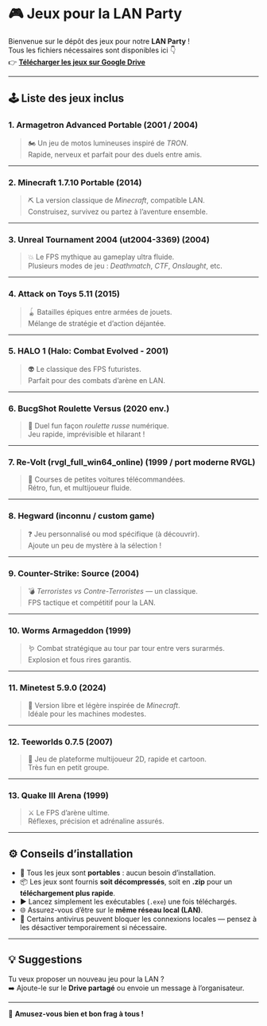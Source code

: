 # 🎮 Jeux pour la LAN Party

Bienvenue sur le dépôt des jeux pour notre **LAN Party** !  
Tous les fichiers nécessaires sont disponibles ici 👇  
👉 [**Télécharger les jeux sur Google Drive**](https://drive.google.com/drive/folders/1VDdQYYjGx4InTU0slsmIoHLxz7mtLiWj?usp=sharing)

---

## 🕹️ Liste des jeux inclus

### **1. Armagetron Advanced Portable (2001 / 2004)**
> 🏍️ Un jeu de motos lumineuses inspiré de *TRON*.  
> Rapide, nerveux et parfait pour des duels entre amis.

---

### **2. Minecraft 1.7.10 Portable (2014)**
> ⛏️ La version classique de *Minecraft*, compatible LAN.  
> Construisez, survivez ou partez à l’aventure ensemble.

---

### **3. Unreal Tournament 2004 (ut2004-3369) (2004)**
> 💥 Le FPS mythique au gameplay ultra fluide.  
> Plusieurs modes de jeu : *Deathmatch*, *CTF*, *Onslaught*, etc.

---

### **4. Attack on Toys 5.11 (2015)**
> 🪀 Batailles épiques entre armées de jouets.  
> Mélange de stratégie et d’action déjantée.

---

### **5. HALO 1 (Halo: Combat Evolved - 2001)**
> 👽 Le classique des FPS futuristes.  
> Parfait pour des combats d’arène en LAN.

---

### **6. BucgShot Roulette Versus (2020 env.)**
> 🔫 Duel fun façon *roulette russe* numérique.  
> Jeu rapide, imprévisible et hilarant !

---

### **7. Re-Volt (rvgl_full_win64_online) (1999 / port moderne RVGL)**
> 🚗 Courses de petites voitures télécommandées.  
> Rétro, fun, et multijoueur fluide.

---

### **8. Hegward (inconnu / custom game)**
> ❓ Jeu personnalisé ou mod spécifique (à découvrir).  
> Ajoute un peu de mystère à la sélection !

---

### **9. Counter-Strike: Source (2004)**
> 💣 *Terroristes vs Contre-Terroristes* — un classique.  
> FPS tactique et compétitif pour la LAN.

---

### **10. Worms Armageddon (1999)**
> 🪱 Combat stratégique au tour par tour entre vers surarmés.  
> Explosion et fous rires garantis.

---

### **11. Minetest 5.9.0 (2024)**
> 🧱 Version libre et légère inspirée de *Minecraft*.  
> Idéale pour les machines modestes.

---

### **12. Teeworlds 0.7.5 (2007)**
> 🥷 Jeu de plateforme multijoueur 2D, rapide et cartoon.  
> Très fun en petit groupe.

---

### **13. Quake III Arena (1999)**
> ⚔️ Le FPS d’arène ultime.  
> Réflexes, précision et adrénaline assurés.

---

## ⚙️ Conseils d’installation

- 💾 Tous les jeux sont **portables** : aucun besoin d’installation.  
- 📦 Les jeux sont fournis **soit décompressés**, soit en **.zip** pour un **téléchargement plus rapide**.  
- ▶️ Lancez simplement les exécutables (`.exe`) une fois téléchargés.  
- 🌐 Assurez-vous d’être sur le **même réseau local (LAN)**.  
- 🚫 Certains antivirus peuvent bloquer les connexions locales — pensez à les désactiver temporairement si nécessaire.

---

## 💡 Suggestions

Tu veux proposer un nouveau jeu pour la LAN ?  
➡️ Ajoute-le sur le **Drive partagé** ou envoie un message à l’organisateur.  

---

🎉 **Amusez-vous bien et bon frag à tous !**
